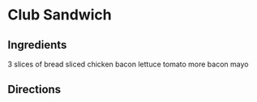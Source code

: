 # Club Sandwich

## Ingredients
3 slices of bread
sliced chicken
bacon
lettuce
tomato
more bacon
mayo

## Directions
